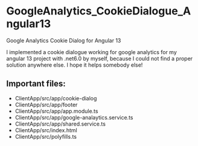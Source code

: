 # GoogleAnalytics_CookieDialogue_Angular13
Google Analytics Cookie Dialog for Angular 13

I implemented a cookie dialogue working for google analytics for my angular 13 project with .net6.0 by myself, because I could not find a proper solution anywhere else.
I hope it helps somebody else!

## Important files:

- ClientApp/src/app/cookie-dialog
- ClientApp/src/app/footer
- ClientApp/src/app/app.module.ts
- ClientApp/src/app/google-analaytics.service.ts
- ClientApp/src/app/shared.service.ts
- ClientApp/src/index.html
- ClientApp/src/polyfills.ts
